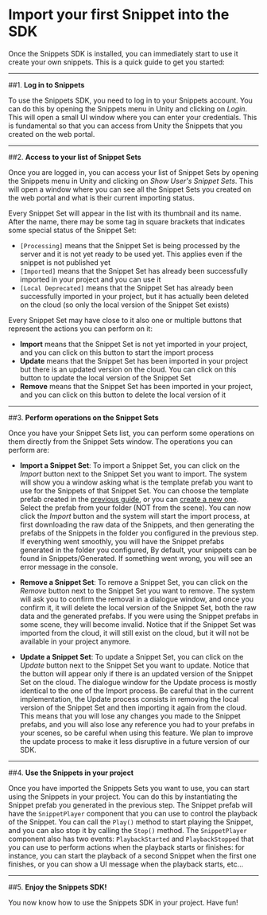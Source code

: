 # Import your first Snippet into the SDK

Once the Snippets SDK is installed, you can immediately start to use it create your own snippets. This is a quick guide to get you started:

---

##1\. **Log in to Snippets**

To use the Snippets SDK, you need to log in to your Snippets account. You can do this by opening the Snippets menu in Unity and clicking on *Login*. This will open a small UI window where you can enter your credentials. This is fundamental so that you can access from Unity the Snippets that you created on the web portal.

---

##2\. **Access to your list of Snippet Sets**

Once you are logged in, you can access your list of Snippet Sets by opening the Snippets menu in Unity and clicking on *Show User's Snippet Sets*. This will open a window where you can see all the Snippet Sets you created on the web portal and what is their current importing status.

Every Snippet Set will appear in the list with its thumbnail and its name. After the name, there may be some tag in square brackets that indicates some special status of the Snippet Set:

- `[Processing]` means that the Snippet Set is being processed by the server and it is not yet ready to be used yet. This applies even if the snippet is not published yet
- `[Imported]` means that the Snippet Set has already been successfully imported in your project and you can use it
- `[Local Deprecated]` means that the Snippet Set has already been successfully imported in your project, but it has actually been deleted on the cloud (so only the local version of the Snippet Set exists)

Every Snippet Set may have close to it also one or multiple buttons that represent the actions you can perform on it:

- **Import** means that the Snippet Set is not yet imported in your project, and you can click on this button to start the import process
- **Update** means that the Snippet Set has been imported in your project but there is an updated version on the cloud. You can click on this button to update the local version of the Snippet Set
- **Remove** means that the Snippet Set has been imported in your project, and you can click on this button to delete the local version of it

---

##3\. **Perform operations on the Snippet Sets**

Once you have your Snippet Sets list, you can perform some operations on them directly from the Snippet Sets window. The operations you can perform are:

- **Import a Snippet Set**: To import a Snippet Set, you can click on the *Import* button next to the Snippet Set you want to import. The system will show you a window asking what is the template prefab you want to use for the Snippets of that Snippet Set. You can choose the template prefab created in the [previous guide](/getting-started/sdk-installation), or you can [create a new one](/create-a-snippet-template). Select the prefab from your folder (NOT from the scene). You can now click the *Import* button and the system will start the import process, at first downloading the raw data of the Snippets, and then generating the prefabs of the Snippets in the folder you configured in the previous step. If everything went smoothly, you will have the Snippet prefabs generated in the folder you configured, By default, your snippets can be found in Snippets/Generated. If something went wrong, you will see an error message in the console.

- **Remove a Snippet Set**: To remove a Snippet Set, you can click on the *Remove* button next to the Snippet Set you want to remove. The system will ask you to confirm the removal in a dialogue window, and once you confirm it, it will delete the local version of the Snippet Set, both the raw data and the generated prefabs. If you were using the Snippet prefabs in some scene, they will become invalid. Notice that if the Snippet Set was imported from the cloud, it will still exist on the cloud, but it will not be available in your project anymore.

- **Update a Snippet Set**: To update a Snippet Set, you can click on the *Update* button next to the Snippet Set you want to update. Notice that the button will appear only if there is an updated version of the Snippet Set on the cloud. The dialogue window for the Update process is mostly identical to the one of the Import process. Be careful that in the current implementation, the Update process consists in removing the local version of the Snippet Set and then importing it again from the cloud. This means that you will lose any changes you made to the Snippet prefabs, and you will also lose any reference you had to your prefabs in your scenes, so be careful when using this feature. We plan to improve the update process to make it less disruptive in a future version of our SDK.

---

##4\. **Use the Snippets in your project**

Once you have imported the Snippets Sets you want to use, you can start using the Snippets in your project. You can do this by instantiating the Snippet prefab you generated in the previous step. The Snippet prefab will have the `SnippetPlayer` component that you can use to control the playback of the Snippet. You can call the `Play()` method to start playing the Snippet, and you can also stop it by calling the `Stop()` method. The `SnippetPlayer` component also has two events: `PlaybackStarted` and `PlaybackStopped` that you can use to perform actions when the playback starts or finishes: for instance, you can start the playback of a second Snippet when the first one finishes, or you can show a UI message when the playback starts, etc...

---

##5\. **Enjoy the Snippets SDK!**

You now know how to use the Snippets SDK in your project. Have fun!
